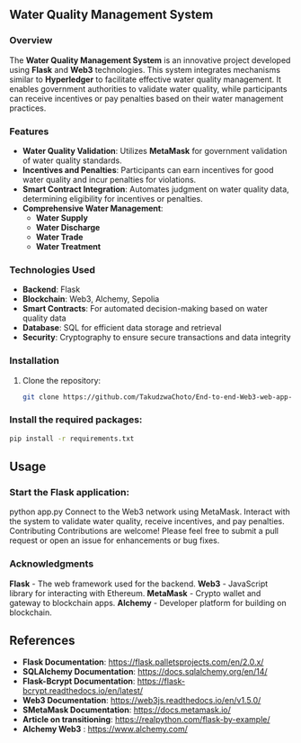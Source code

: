 ## Water Quality Management System

### Overview
The **Water Quality Management System** is an innovative project developed using **Flask** and **Web3** technologies. This system integrates mechanisms similar to **Hyperledger** to facilitate effective water quality management. It enables government authorities to validate water quality, while participants can receive incentives or pay penalties based on their water management practices.

### Features
- **Water Quality Validation**: Utilizes **MetaMask** for government validation of water quality standards.
- **Incentives and Penalties**: Participants can earn incentives for good water quality and incur penalties for violations.
- **Smart Contract Integration**: Automates judgment on water quality data, determining eligibility for incentives or penalties.
- **Comprehensive Water Management**:
  - **Water Supply**
  - **Water Discharge**
  - **Water Trade**
  - **Water Treatment**

### Technologies Used
- **Backend**: Flask
- **Blockchain**: Web3, Alchemy, Sepolia
- **Smart Contracts**: For automated decision-making based on water quality data
- **Database**: SQL for efficient data storage and retrieval
- **Security**: Cryptography to ensure secure transactions and data integrity

### Installation
1. Clone the repository:
   ```bash
   git clone https://github.com/TakudzwaChoto/End-to-end-Web3-web-app-for-water-quality-management.git
   ```
### Install the required packages:

 ```bash
pip install -r requirements.txt
 ```
## Usage
### Start the Flask application:
python app.py
Connect to the Web3 network using MetaMask.
Interact with the system to validate water quality, receive incentives, and pay penalties.
Contributing
Contributions are welcome! Please feel free to submit a pull request or open an issue for enhancements or bug fixes.

### Acknowledgments
**Flask** - The web framework used for the backend.
**Web3** - JavaScript library for interacting with Ethereum.
**MetaMask** - Crypto wallet and gateway to blockchain apps.
**Alchemy** - Developer platform for building on blockchain.

## References
- **Flask Documentation**: https://flask.palletsprojects.com/en/2.0.x/
- **SQLAlchemy Documentation**: https://docs.sqlalchemy.org/en/14/
- **Flask-Bcrypt Documentation**: https://flask-bcrypt.readthedocs.io/en/latest/
- **Web3 Documentation**: https://web3js.readthedocs.io/en/v1.5.0/
- **SMetaMask Documentation**: https://docs.metamask.io/
- **Article on transitioning**: https://realpython.com/flask-by-example/
- **Alchemy Web3**            : https://www.alchemy.com/

